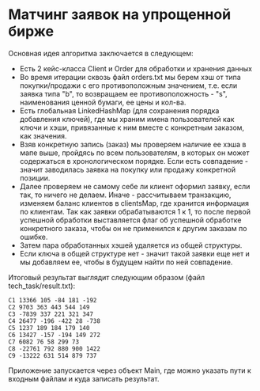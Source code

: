 # Матчинг заявок на упрощенной бирже

Основная идея алгоритма заключается в следующем:
  - Есть 2 кейс-класса Client и Order для обработки и хранения данных
  - Во время итерации сквозь файл orders.txt мы берем хэш от типа покупки/продажи с его противоположным значением, т.е. если заявка типа "b", то возвращаем ее противоположность - "s", наименования ценной бумаги, ее цены и кол-ва.
  - Есть глобальная LinkedHashMap (для сохранения порядка добавления ключей), где мы храним имена пользователей как ключи и хэши, привязанные к ним вместе с конкретным заказом, как значения.
  - Взяв конкретную запись (заказ) мы проверяем наличие ее хэша в мапе выше, пройдясь по всем пользователям, в которых он может содержаться в хронологическом порядке. Если есть совпадение - значит заводилась заявка на покупку или продажу конкретной позиции.
  - Далее проверяем не самому себе ли клиент оформил заявку, если так, то ничего не делаем. Иначе - рассчитываем транзакцию, изменяем баланс клиентов в clientsMap, где хранится информация по клиентам. Так как заявки обрабатываются 1 к 1, то после первой успешной обработки выставляется флаг об успешной обработке конкретного заказа, чтобы он не применился к другим заказам по ошибке.
  - Затем пара обработанных хэшей удаляется из общей структуры.
  - Если ключа в общей структуре нет - значит такой заявки еще нет и мы добавляем ее, чтобы в будущем найти по ней совпадение.

Итоговый результат выглядит следующим образом (файл tech_task/result.txt):
```
C1 13366 105 -84 181 -192
C2 9703 363 443 544 149
C3 -7839 337 221 321 347
C4 26477 -196 -422 28 -738
C5 1237 189 184 179 140
C6 13427 -157 -194 149 272
C7 6082 76 58 299 73
C8 -22761 792 880 900 1422
C9 -13222 631 514 879 737
```

Приложение запускается через объект Main, где можно указать пути к входным файлам и куда записать результат.

